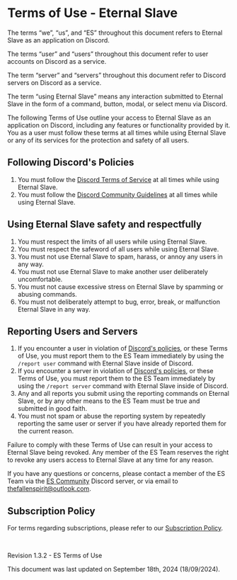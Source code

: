 # Terms of Use - Eternal Slave
The terms “we”, “us”, and  “ES” throughout this document refers to Eternal Slave as an application on Discord.

The terms “user” and “users” throughout this document refer to user accounts on Discord as a service.

The term “server” and “servers” throughout this document refer to Discord servers on Discord as a service.

The term “using Eternal Slave” means any interaction submitted to Eternal Slave in the form of a command, button, modal, or select menu via Discord.

The following Terms of Use outline your access to Eternal Slave as an application on Discord, including any features or functionality provided by it.
You as a user must follow these terms at all times while using Eternal Slave or any of its services for the protection and safety of all users.


## Following Discord's Policies
1. You must follow the [Discord Terms of Service](https://discord.com/terms) at all times while using Eternal Slave.
2. You must follow the [Discord Community Guidelines](https://discord.com/guidelines) at all times while using Eternal Slave.


## Using Eternal Slave safety and respectfully
1. You must respect the limits of all users while using Eternal Slave.
2. You must respect the safeword of all users while using Eternal Slave.
3. You must not use Eternal Slave to spam, harass, or annoy any users in any way.
4. You must not use Eternal Slave to make another user deliberately uncomfortable.
5. You must not cause excessive stress on Eternal Slave by spamming or abusing commands.
6. You must not deliberately attempt to bug, error, break, or malfunction Eternal Slave in any way.


## Reporting Users and Servers
1. If you encounter a user in violation of [Discord's policies](#following-discords-policies), or these Terms of Use,
you must report them to the ES Team immediately by using the `/report user` command with Eternal Slave inside of Discord.
2. If you encounter a server in violation of [Discord's policies](#following-discords-policies), or these Terms of Use,
you must report them to the ES Team immediately by using the `/report server` command with Eternal Slave inside of Discord.
3. Any and all reports you submit using the reporting commands on Eternal Slave,
or by any other means to the ES Team must be true and submitted in good faith.
4. You must not spam or abuse the reporting system by repeatedly reporting the same user or server if you have already reported them for the current reason.

Failure to comply with these Terms of Use can result in your access to Eternal Slave being revoked.
Any member of the ES Team reserves the right to revoke any users access to Eternal Slave at any time for any reason.

If you have any questions or concerns, please contact a member of the ES Team via the [ES Community](https://discord.gg/)
Discord server, or via email to [thefallenspirit@outlook.com](mailto:thefallenspirit@outlook.com).


## Subscription Policy
For terms regarding subscriptions, please refer to our [Subscription Policy](/legal/subscriptions).

<br/>

Revision 1.3.2 - ES Terms of Use

This document was last updated on September 18th, 2024 (18/09/2024).
